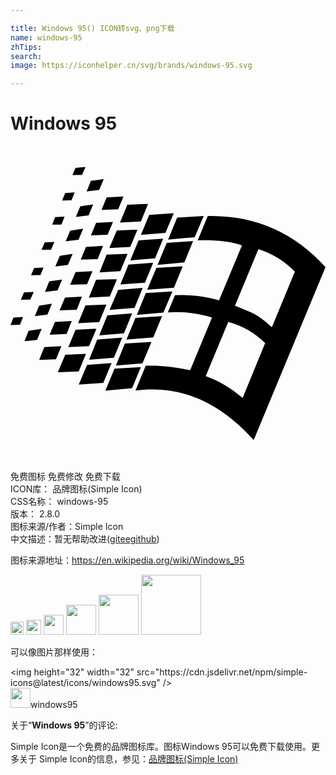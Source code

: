 ```yaml
---

title: Windows 95() ICON转svg、png下载
name: windows-95
zhTips: 
search: 
image: https://iconhelper.cn/svg/brands/windows-95.svg

---
```


# Windows 95  <small style="font-size: 60%;font-weight: 100"></small>

<div id="svg" class="svg-wrap">
<svg role="img" xmlns="http://www.w3.org/2000/svg" viewBox="0 0 24 24"><title>Windows 95 icon</title><path d="M5.713 1.596l-.756.068-.238.55.734-.017.26-.601zm1.39.927l-.978.137-.326.807.96-.12.345-.824zM4.89 3.535l-.72.05-.24.567.721-.017.239-.6zm3.724.309l-1.287.068-.394.961 1.27-.053.411-.976zm1.87.566l-1.579.069-.566 1.357 1.596-.088.548-1.338zm-4.188.037l-.977.153-.343.806.976-.12.344-.839zm6.143.668l-1.87.135-.636 1.527 1.87-.154.636-1.508zm2.925.219c-.11 0-.222 0-.334.002l-.767 1.851c1.394-.03 2.52.088 3.373.38l-1.748 4.2c-.955-.304-2.082-.444-3.36-.394l-.539 1.305a8.762 8.762 0 013.364.396l-1.663 4.014c-1.257-.27-2.381-.395-3.386-.344l-.782 1.887c3.362-.446 6.347.822 9.008 3.773L24 9.23c-2.325-2.575-5.2-3.879-8.637-3.896zm-.644.002l-2.024.12-.687 1.68 2.025-.189.686-1.611zm-10.602.05l-.719.036-.224.566h.703l.24-.601zm3.69.397l-1.287.069-.395.959 1.27-.05.412-.978zM5.54 6.3l-.994.154-.344.807.979-.121.359-.84zm4.137.066l-1.58.069L7.53 7.77l1.596-.085.55-1.32zm1.955.688l-1.871.135-.635 1.527 1.887-.154.619-1.508zm2.281.19l-2.01.136-.7 1.682 2.04-.19.67-1.629zm-10.568.066l-.739.035-.238.564h.719l.258-.6zm3.705.293l-1.303.085-.394.961 1.287-.035.41-1.011zm11.838.255a6.718 6.718 0 012.777 1.717l-1.75 4.237c-.617-.584-1.15-.961-1.611-1.149l-1.201-.498 1.785-4.307zM4.734 8.22l-.976.154-.344.807.961-.12.36-.841zm4.186 0l-1.594.052-.549 1.354 1.594-.086.549-1.32zm1.957.668L8.99 9.04l-.619 1.508 1.87-.135.636-1.527zm2.246.275l-2.006.12-.703 1.665 2.041-.156.668-1.629zm-10.602.104l-.718.033-.24.549.718-.016.24-.566zm3.725.273l-1.289.07-.41.961 1.287-.03.412-1zm1.87.6l-1.596.05-.55 1.356 1.598-.084.547-1.322zm-4.186.037l-.979.136-.324.805.959-.119.344-.822zm6.14.633l-1.87.154-.653 1.527 1.906-.154.617-1.527zm2.266.275l-2.025.12-.686 1.663 2.025-.172.686-1.611zm-10.568.031l-.739.037-.238.565.72-.016.257-.586zm3.673.362l-1.289.068-.41.978 1.305-.05.394-.996zm-2.285.533l-.976.154-.326.805.96-.12.342-.84zm4.153.07l-1.596.066-.565 1.356 1.612-.084.549-1.338zm1.957.666l-1.889.154-.617 1.526 1.886-.15.62-1.53zm2.28.223l-2.025.12-.685 1.665 2.041-.172.67-1.613zM.962 13.02l-.738.053-.223.567.72-.02.24-.6zm3.705.31l-1.285.07-.395.976 1.287-.05.393-.997zm11.922.07c1.08.29 2.024.821 2.814 1.613l-1.715 4.183c-.892-.754-1.82-1.32-2.814-1.664l1.715-4.133zm-10.035.515L4.957 14l-.549 1.32 1.578-.066.567-1.338zm-4.184.014l-.996.156-.309.789.961-.105.344-.84zm6.14.67l-1.904.154-.617 1.527 1.889-.154.633-1.527zm2.231.324l-2.025.123-.686 1.682 2.026-.174.685-1.631zm-6.863.328l-1.3.068-.397.979 1.285-.053.412-.994zm1.871.584l-1.578.068-.566 1.334 1.595-.064.549-1.338zm1.953.701l-1.867.137-.635 1.51 1.87-.137.632-1.51zm2.23.31l-2.005.122-.703 1.68 2.04-.19.669-1.611Z"/></svg>
</div>
<detail full-name='windows-95'></detail>

<div class="detail-page">
<p>
<span><span class="badge-success badge">免费图标</span> <span class="badge-success badge">免费修改</span>  <span class="badge-success badge">免费下载</span> </span>
<br/>
<span>
ICON库：
<span class="badge-secondary badge">品牌图标(Simple Icon)</span> 
</span>
<br/>
<span>
CSS名称：
<span class="badge-secondary badge">windows-95</span> 
</span>

<br/>
<span>
版本：
<span class="badge-secondary badge">2.8.0</span> 
</span>
<br/>
<span>图标来源/作者：<span class="badge-light badge">Simple Icon</span></span> 
<br/>
<span class="zh-detail">中文描述：暂无<span class="help-link"><span>帮助改进</span>(<a href="https://gitee.com/liuwave/icon-helper/edit/master/json/brands/windows-95.json" target="_blank" rel="noopener noreferrer">gitee</a><a href="https://github.com/liuwave/icon-helper/edit/master/json/brands/windows-95.json" target="_blank" rel="noopener noreferrer">github</a></span>)</span><br/>
</p>
</div><div class="description description alert alert-light"><p>图标来源地址：<a href="https://en.wikipedia.org/wiki/Windows_95" target="_blank" rel="noopener noreferrer">https://en.wikipedia.org/wiki/Windows_95</a></p></div>
<div class="alert alert-dark">
<img height="21" width="21" src="https://cdn.jsdelivr.net/npm/simple-icons@latest/icons/windows95.svg" />
<img height="24" width="24" src="https://cdn.jsdelivr.net/npm/simple-icons@latest/icons/windows95.svg" />
<img height="32" width="32" src="https://cdn.jsdelivr.net/npm/simple-icons@latest/icons/windows95.svg" />
<img height="48" width="48" src="https://cdn.jsdelivr.net/npm/simple-icons@latest/icons/windows95.svg" />
<img height="64" width="64" src="https://cdn.jsdelivr.net/npm/simple-icons@latest/icons/windows95.svg" />
<img height="96" width="96" src="https://cdn.jsdelivr.net/npm/simple-icons@latest/icons/windows95.svg" />

</div>
<div>
  <p>可以像图片那样使用：    
  </p>
  <div class="alert alert-primary" style="font-size: 14px">
    &lt;img height="32" width="32" src="https://cdn.jsdelivr.net/npm/simple-icons@latest/icons/windows95.svg" /&gt;
    <copy-btn content='<img height="32" width="32" src="https://cdn.jsdelivr.net/npm/simple-icons@latest/icons/windows95.svg" />'></copy-btn>
  </div>
  <div class="alert alert-secondary">
    <img height="32" width="32" src="https://cdn.jsdelivr.net/npm/simple-icons@latest/icons/windows95.svg" />windows95
    <copy-btn content="windows95" btn-title="复制图标名称"></copy-btn>
  </div>
</div>
<div class="icon-detail__container">
<p>关于“<b>Windows 95</b>”的评论:</p>
</div>
<Vssue title="关于“Windows 95”的评论" />
<div><p>Simple Icon是一个免费的品牌图标库。图标Windows 95可以免费下载使用。更多关于  Simple Icon的信息，参见：<a target="_blank" href="https://iconhelper.cn/brands.html">品牌图标(Simple Icon)</a>
</p></div>
